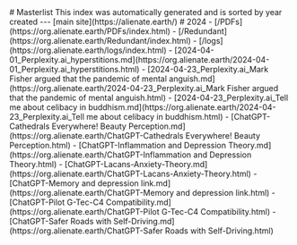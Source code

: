 <head>
<script async src="https://analytics.goinghome.earth/script.js" data-website-id="519b085c-73db-408b-bf40-6cb4d158dfbc"></script>
</head>
# Masterlist
This index was automatically generated and is sorted by year created
---
[main site](https://alienate.earth/)
# 2024
- [/PDFs](https://org.alienate.earth/PDFs/index.html)
- [/Redundant](https://org.alienate.earth/Redundant/index.html)
- [/logs](https://org.alienate.earth/logs/index.html)
- [2024-04-01_Perplexity.ai_hyperstitions.md](https://org.alienate.earth/2024-04-01_Perplexity.ai_hyperstitions.html)
- [2024-04-23_Perplexity.ai_Mark Fisher argued that the pandemic of mental anguish.md](https://org.alienate.earth/2024-04-23_Perplexity.ai_Mark Fisher argued that the pandemic of mental anguish.html)
- [2024-04-23_Perplexity.ai_Tell me about celibacy in buddhism.md](https://org.alienate.earth/2024-04-23_Perplexity.ai_Tell me about celibacy in buddhism.html)
- [ChatGPT-Cathedrals Everywhere! Beauty Perception.md](https://org.alienate.earth/ChatGPT-Cathedrals Everywhere! Beauty Perception.html)
- [ChatGPT-Inflammation and Depression Theory.md](https://org.alienate.earth/ChatGPT-Inflammation and Depression Theory.html)
- [ChatGPT-Lacans-Anxiety-Theory.md](https://org.alienate.earth/ChatGPT-Lacans-Anxiety-Theory.html)
- [ChatGPT-Memory and depression link.md](https://org.alienate.earth/ChatGPT-Memory and depression link.html)
- [ChatGPT-Pilot G-Tec-C4 Compatibility.md](https://org.alienate.earth/ChatGPT-Pilot G-Tec-C4 Compatibility.html)
- [ChatGPT-Safer Roads with Self-Driving.md](https://org.alienate.earth/ChatGPT-Safer Roads with Self-Driving.html)
